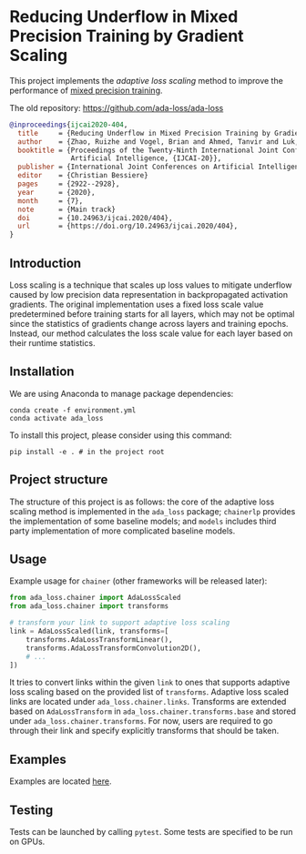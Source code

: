 # Reducing Underflow in Mixed Precision Training by Gradient Scaling

This project implements the _adaptive loss scaling_ method to improve the performance of [mixed precision training](https://docs.nvidia.com/deeplearning/sdk/mixed-precision-training/index.html).

The old repository: https://github.com/ada-loss/ada-loss

```bibtex
@inproceedings{ijcai2020-404,
  title     = {Reducing Underflow in Mixed Precision Training by Gradient Scaling},
  author    = {Zhao, Ruizhe and Vogel, Brian and Ahmed, Tanvir and Luk, Wayne},
  booktitle = {Proceedings of the Twenty-Ninth International Joint Conference on
               Artificial Intelligence, {IJCAI-20}},
  publisher = {International Joint Conferences on Artificial Intelligence Organization},             
  editor    = {Christian Bessiere}	
  pages     = {2922--2928},
  year      = {2020},
  month     = {7},
  note      = {Main track}
  doi       = {10.24963/ijcai.2020/404},
  url       = {https://doi.org/10.24963/ijcai.2020/404},
}
```

## Introduction

Loss scaling is a technique that scales up loss values to mitigate underflow caused by low precision data representation in backpropagated activation gradients. The original implementation uses a fixed loss scale value predetermined before training starts for all layers, which may not be optimal since the statistics of gradients change across layers and training epochs. Instead, our method calculates the loss scale value for each layer based on their runtime statistics.

## Installation

We are using Anaconda to manage package dependencies:

```shell
conda create -f environment.yml
conda activate ada_loss
```

To install this project, please consider using this command:

```shell
pip install -e . # in the project root
```

## Project structure

The structure of this project is as follows: the core of the adaptive loss scaling method is implemented in the `ada_loss` package; `chainerlp` provides the implementation of some baseline models; and `models` includes third party implementation of more complicated baseline models.

## Usage

Example usage for `chainer` (other frameworks will be released later):

```python
from ada_loss.chainer import AdaLossScaled
from ada_loss.chainer import transforms

# transform your link to support adaptive loss scaling
link = AdaLossScaled(link, transforms=[
    transforms.AdaLossTransformLinear(),
    transforms.AdaLossTransformConvolution2D(),
    # ...
])
```

It tries to convert links within the given `link` to ones that supports adaptive loss scaling based on the provided list of `transforms`. Adaptive loss scaled links are located under `ada_loss.chainer.links`. Transforms are extended based on `AdaLossTransform` in `ada_loss.chainer.transforms.base` and stored under `ada_loss.chainer.transforms`. For now, users are required to go through their link and specify explicitly transforms that should be taken.

## Examples

Examples are located [here](examples/adaptive_loss_scaling).

## Testing

Tests can be launched by calling `pytest`. Some tests are specified to be run on GPUs.
